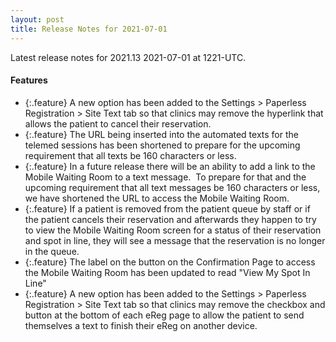 ```yaml
---
layout: post
title: Release Notes for 2021-07-01
---
```


Latest release notes for 2021.13 2021-07-01 at 1221-UTC.

<div class='features' markdown='1'>

#### Features

- {:.feature} A new option has been added to the Settings > Paperless Registration > Site Text tab so that clinics may remove the hyperlink that allows the patient to cancel their reservation.
- {:.feature} The URL being inserted into the automated texts for the telemed sessions has been shortened to prepare for the upcoming requirement that all texts be 160 characters or less.
- {:.feature} In a future release there will be an ability to add a link to the Mobile Waiting Room to a text message.  To prepare for that and the upcoming requirement that all text messages be 160 characters or less, we have shortened the URL to access the Mobile Waiting Room.
- {:.feature} If a patient is removed from the patient queue by staff or if the patient cancels their reservation and afterwards they happen to try to view the Mobile Waiting Room screen for a status of their reservation and spot in line, they will see a message that the reservation is no longer in the queue.
- {:.feature} The label on the button on the Confirmation Page to access the Mobile Waiting Room has been updated to read "View My Spot In Line"
- {:.feature} A new option has been added to the Settings > Paperless Registration > Site Text tab so that clinics may remove the checkbox and button at the bottom of each eReg page to allow the patient to send themselves a text to finish their eReg on another device.

</div>

